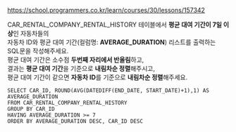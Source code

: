 https://school.programmers.co.kr/learn/courses/30/lessons/157342


CAR_RENTAL_COMPANY_RENTAL_HISTORY 테이블에서 **평균 대여 기간이 7일 이상**인 자동차들의  
자동차 ID와 평균 대여 기간(컬럼명: **AVERAGE_DURATION**) 리스트를 출력하는 SQL문을 작성해주세요.  
평균 대여 기간은 소수점 **두번째 자리에서 반올림**하고,  
결과는 **평균 대여 기간**을 기준으로 **내림차순 정렬**해주시고,  
평균 대여 기간이 같으면 **자동차 ID**를 기준으로 **내림차순 정렬**해주세요.

```
SELECT CAR_ID, ROUND(AVG(DATEDIFF(END_DATE, START_DATE)+1),1) AS AVERAGE_DURATION
FROM CAR_RENTAL_COMPANY_RENTAL_HISTORY
GROUP BY CAR_ID
HAVING AVERAGE_DURATION >= 7
ORDER BY AVERAGE_DURATION DESC, CAR_ID DESC
```
